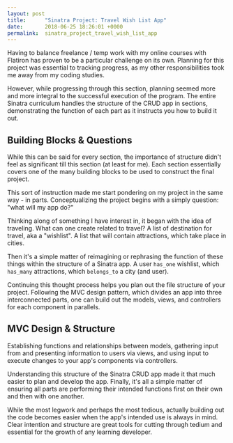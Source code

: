 ```yaml
---
layout: post
title:      "Sinatra Project: Travel Wish List App"
date:       2018-06-25 18:26:01 +0000
permalink:  sinatra_project_travel_wish_list_app
---
```



Having to balance freelance / temp work with my online courses with Flatiron has proven to be a particular challenge on its own. Planning for this project was essential to tracking progress, as my other responsibilities took me away from my coding studies. 

However, while progressing through this section, planning seemed more and more integral to the successful execution of the program. The entire Sinatra curriculum handles the structure of the CRUD app in sections, demonstrating the function of each part as it instructs you how to build it out.

## Building Blocks & Questions

While this can be said for every section, the importance of structure didn't feel as significant till this section (at least for me). Each section essentially covers one of the many building blocks to be used to construct the final project. 

This sort of instruction made me start pondering on my project in the same way - in parts. Conceptualizing the project begins with a simply question: "what will my app do?" 

Thinking along of something I have interest in, it began with the idea of traveling. What can one create related to travel? A list of destination for travel, aka a "wishlist". A list that will contain attractions, which take place in cities. 

Then it's a simple matter of reimagining or rephrasing the function of these things within the structure of a Sinatra app. A user `has_one` wishlist, which `has_many` attractions, which `belongs_to` a city (and user).

Continuing this thought process helps you plan out the file structure of your project. Following the MVC design pattern, which divides an app into three interconnected parts, one can build out the models, views, and controllers for each component in parallels.

## MVC Design & Structure

Establishing functions and relationships between models, gathering input from and presenting information to users via views, and using input to execute changes to your app's components via controllers. 

Understanding this structure of the Sinatra CRUD app made it that much easier to plan and develop the app. Finally, it's all a simple matter of ensuring all parts are performing their intended functions first on their own and then with one another. 

While the most legwork and perhaps the most tedious, actually building out the code becomes easier when the app's intended use is always in mind. Clear intention and structure are great tools for cutting through tedium and essential for the growth of any learning developer.
